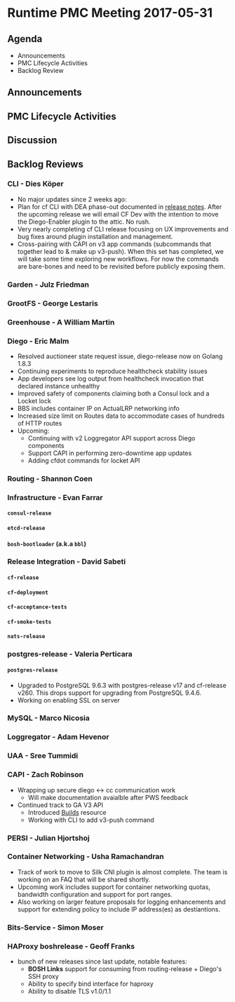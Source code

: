 # Runtime PMC Meeting 2017-05-31

## Agenda

* Announcements
* PMC Lifecycle Activities
* Backlog Review

## Announcements


## PMC Lifecycle Activities


## Discussion


## Backlog Reviews

### CLI - Dies Köper
- No major updates since 2 weeks ago:
- Plan for cf CLI with DEA phase-out documented in [release notes](https://www.pivotaltracker.com/story/show/140879877). After the upcoming release we will email CF Dev with the intention to move the Diego-Enabler plugin to the attic. No rush.
- Very nearly completing cf CLI release focusing on UX improvements and bug fixes around plugin installation and management.
- Cross-pairing with CAPI on v3 app commands (subcommands that together lead to & make up v3-push). When this set has completed, we will take some time exploring new workflows. For now the commands are bare-bones and need to be revisited before publicly exposing them.

### Garden - Julz Friedman

### GrootFS - George Lestaris


### Greenhouse - A William Martin


### Diego - Eric Malm

- Resolved auctioneer state request issue, diego-release now on Golang 1.8.3
- Continuing experiments to reproduce healthcheck stability issues
- App developers see log output from healthcheck invocation that declared instance unhealthy
- Improved safety of components claiming both a Consul lock and a Locket lock
- BBS includes container IP on ActualLRP networking info
- Increased size limit on Routes data to accommodate cases of hundreds of HTTP routes
- Upcoming:
  - Continuing with v2 Loggregator API support across Diego components
  - Support CAPI in performing zero-downtime app updates
  - Adding cfdot commands for locket API


### Routing - Shannon Coen


### Infrastructure - Evan Farrar

#### `consul-release`


#### `etcd-release`

#### `bosh-bootloader` (a.k.a `bbl`)

### Release Integration - David Sabeti

#### `cf-release`

#### `cf-deployment`

#### `cf-acceptance-tests`

#### `cf-smoke-tests`

#### `nats-release`

### postgres-release - Valeria Perticara

#### `postgres-release`
- Upgraded to PostgreSQL 9.6.3 with postgres-release v17 and cf-release v260. This drops support for upgrading from PostgreSQL 9.4.6.
- Working on enabling SSL on server

### MySQL - Marco Nicosia

### Loggregator - Adam Hevenor

### UAA - Sree Tummidi

### CAPI - Zach Robinson
- Wrapping up secure diego <-> cc communication work
  - Will make documentation avaialble after PWS feedback
- Continued track to GA V3 API
  - Introduced [Builds](http://v3-apidocs.cloudfoundry.org/version/3.19.0/index.html#builds) resource
  - Working with CLI to add v3-push command

### PERSI - Julian Hjortshoj

### Container Networking - Usha Ramachandran
- Track of work to move to Silk CNI plugin is almost complete. The team is working on an FAQ that will be shared shortly.
- Upcoming work includes support for container networking quotas, bandwidth configuration and support for port ranges.
- Also working on larger feature proposals for logging enhancements and support for extending policy to include IP address(es) as destiantions. 

### Bits-Service - Simon Moser

### HAProxy boshrelease - Geoff Franks

- bunch of new releases since last update, notable features:
  - **BOSH Links** support for consuming from routing-release + Diego's SSH proxy
  - Ability to specify bind interface for haproxy
  - Ability to disable TLS v1.0/1.1
